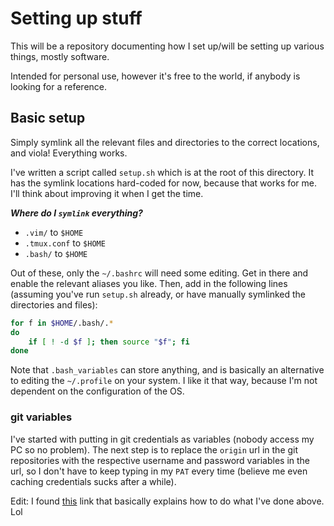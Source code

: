 # Setting up stuff 

This will be a repository documenting how I set up/will be setting up various things, mostly software. 

Intended for personal use, however it's free to the world, if anybody is looking for a reference.

## Basic setup

Simply symlink all the relevant files and directories to the correct locations, and viola! Everything works.

I've written a script called `setup.sh` which is at the root of this directory. It has the symlink locations hard-coded for now, because that works for me. I'll think about improving it when I get the time.

***Where do I `symlink` everything?***

- `.vim/` to `$HOME`
- `.tmux.conf` to `$HOME`
- `.bash/` to `$HOME`

Out of these, only the `~/.bashrc` will need some editing. Get in there and enable the relevant aliases you like.
Then, add in the following lines (assuming you've run `setup.sh` already, or have manually symlinked the directories and files):

```bash
for f in $HOME/.bash/.*
do
    if [ ! -d $f ]; then source "$f"; fi
done
```

Note that `.bash_variables` can store anything, and is basically an alternative to editing the `~/.profile` on your system. I like it that way, because I'm not dependent on the configuration of the OS.


### git variables

I've started with putting in git credentials as variables (nobody access my PC so no problem). The next step is to replace the `origin` url in the git repositories with the respective username and password variables in the url, so I don't have to keep typing in my `PAT` every time (believe me even caching credentials sucks after a while).

Edit: I found [this](https://www.shellhacks.com/git-config-username-password-store-credentials/) link that basically explains how to do what I've done above. Lol
